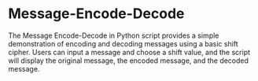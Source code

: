 # Message-Encode-Decode
The Message Encode-Decode in Python script provides a simple demonstration of encoding and decoding messages using a basic shift cipher. Users can input a message and choose a shift value, and the script will display the original message, the encoded message, and the decoded message.
